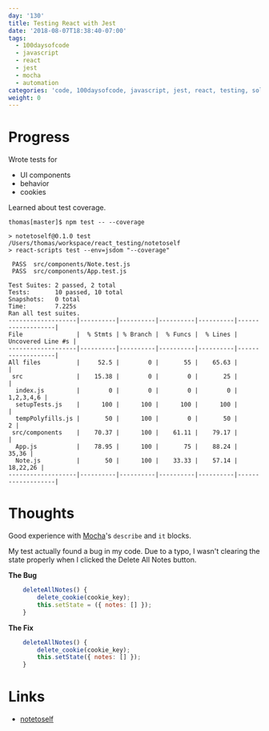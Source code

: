 ```yaml
---
day: '130'
title: Testing React with Jest
date: '2018-08-07T18:38:40-07:00'
tags:
  - 100daysofcode
  - javascript
  - react
  - jest
  - mocha
  - automation
categories: 'code, 100daysofcode, javascript, jest, react, testing, solidity, ethereum'
weight: 0
---
```

# Progress
Wrote tests for 
- UI components
- behavior
- cookies

Learned about test coverage.  
```
thomas[master]$ npm test -- --coverage

> notetoself@0.1.0 test /Users/thomas/workspace/react_testing/notetoself
> react-scripts test --env=jsdom "--coverage"

 PASS  src/components/Note.test.js
 PASS  src/components/App.test.js

Test Suites: 2 passed, 2 total
Tests:       10 passed, 10 total
Snapshots:   0 total
Time:        7.225s
Ran all test suites.
-------------------|----------|----------|----------|----------|-------------------|
File               |  % Stmts | % Branch |  % Funcs |  % Lines | Uncovered Line #s |
-------------------|----------|----------|----------|----------|-------------------|
All files          |     52.5 |        0 |       55 |    65.63 |                   |
 src               |    15.38 |        0 |        0 |       25 |                   |
  index.js         |        0 |        0 |        0 |        0 |         1,2,3,4,6 |
  setupTests.js    |      100 |      100 |      100 |      100 |                   |
  tempPolyfills.js |       50 |      100 |        0 |       50 |                 2 |
 src/components    |    70.37 |      100 |    61.11 |    79.17 |                   |
  App.js           |    78.95 |      100 |       75 |    88.24 |             35,36 |
  Note.js          |       50 |      100 |    33.33 |    57.14 |          18,22,26 |
-------------------|----------|----------|----------|----------|-------------------|
```

# Thoughts
Good experience with [Mocha](https://mochajs.org/)'s `describe` and `it` blocks. 

My test actually found a bug in my code. Due to a typo, I wasn't clearing the state properly when I clicked the Delete All Notes button. 

**The Bug**
```javascript
    deleteAllNotes() {
        delete_cookie(cookie_key);
        this.setState = ({ notes: [] });
    }
```

**The Fix**
```javascript
    deleteAllNotes() {
        delete_cookie(cookie_key);
        this.setState({ notes: [] });
    }
```
# Links
- [notetoself](https://github.com/thomasphillips3/notetoself)
